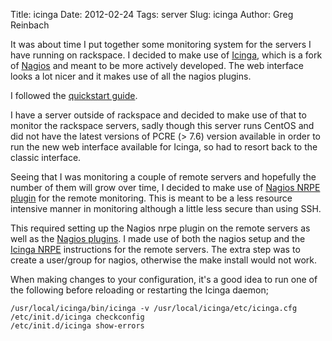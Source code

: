 Title: icinga
Date: 2012-02-24
Tags: server
Slug: icinga
Author: Greg Reinbach

It was about time I put together some monitoring system for the  servers I have running on rackspace. I decided to make use of [Icinga](https://www.icinga.org/), which is a fork of [Nagios](http://www.nagios.org/) and meant to be more actively developed. The web interface looks a lot nicer and it makes use of all the nagios plugins.

I followed the [quickstart guide](http://docs.icinga.org/latest/en/quickstart.html).

I have a server outside of rackspace and decided to make use of that to monitor the rackspace servers, sadly though this server runs CentOS and did not have the latest versions of PCRE (> 7.6) version  available in order to run the new web interface available for Icinga, so had to resort back to the classic interface.

Seeing that I was monitoring a couple of remote servers and hopefully the number of them will grow over time, I decided to make use of [Nagios NRPE plugin](http://exchange.nagios.org/directory/Addons/Monitoring-Agents/NRPE--2D-Nagios-Remote-Plugin-Executor/details) for the remote monitoring. This is meant to be a less resource intensive manner in monitoring although a little less secure than using SSH.

This required setting up the Nagios nrpe plugin on the remote servers as well as the [Nagios plugins](http://nagiosplugins.org/). I made use of both the nagios setup and the [Icinga NRPE](http://docs.icinga.org/latest/en/nrpe.html) instructions for the remote servers. The extra step was to create a user/group for nagios, otherwise the make install would not work.

When making changes to your configuration, it's a good idea to run one of the following before reloading or restarting the Icinga daemon;

    /usr/local/icinga/bin/icinga -v /usr/local/icinga/etc/icinga.cfg  
    /etc/init.d/icinga checkconfig
    /etc/init.d/icinga show-errors




